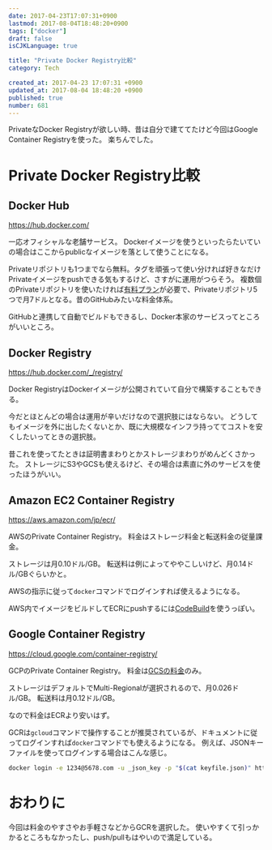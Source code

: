 ```yaml
---
date: 2017-04-23T17:07:31+0900
lastmod: 2017-08-04T18:48:20+0900
tags: ["docker"]
draft: false
isCJKLanguage: true

title: "Private Docker Registry比較"
category: Tech

created_at: 2017-04-23 17:07:31 +0900
updated_at: 2017-08-04 18:48:20 +0900
published: true
number: 681
---
```


PrivateなDocker Registryが欲しい時、昔は自分で建ててたけど今回はGoogle Container Registryを使った。
楽ちんでした。

# Private Docker Registry比較
## Docker Hub
https://hub.docker.com/

一応オフィシャルな老舗サービス。
Dockerイメージを使うといったらたいていの場合はここからpublicなイメージを落として使うことになる。

Privateリポジトリも1つまでなら無料。タグを頑張って使い分ければ好きなだけPrivateイメージをpushできる気もするけど、さすがに運用がつらそう。
複数個のPrivateリポジトリを使いたければ[有料プラン](https://hub.docker.com/account/billing-plans/)が必要で、Privateリポジトリ5つで月7ドルとなる。昔のGitHubみたいな料金体系。

GitHubと連携して自動でビルドもできるし、Docker本家のサービスってところがいいところ。

## Docker Registry
https://hub.docker.com/_/registry/

Docker RegistryはDockerイメージが公開されていて自分で構築することもできる。

今だとほとんどの場合は運用が辛いだけなので選択肢にはならない。
どうしてもイメージを外に出したくないとか、既に大規模なインフラ持っててコストを安くしたいってときの選択肢。

昔これを使ってたときは証明書まわりとかストレージまわりがめんどくさかった。
ストレージにS3やGCSも使えるけど、その場合は素直に外のサービスを使ったほうがいい。

## Amazon EC2 Container Registry
https://aws.amazon.com/jp/ecr/

AWSのPrivate Container Registry。
料金はストレージ料金と転送料金の従量課金。

ストレージは月0.10ドル/GB。
転送料は例によってややこしいけど、月0.14ドル/GBぐらいかと。

AWSの指示に従って`docker`コマンドでログインすれば使えるようになる。

AWS内でイメージをビルドしてECRにpushするには[CodeBuild](https://aws.amazon.com/jp/codebuild/)を使うっぽい。

## Google Container Registry
https://cloud.google.com/container-registry/

GCPのPrivate Container Registry。
料金は[GCSの料金](https://cloud.google.com/storage/pricing)のみ。

ストレージはデフォルトでMulti-Regionalが選択されるので、月0.026ドル/GB。
転送料は月0.12ドル/GB。

なので料金はECRより安いはず。

GCRは`gcloud`コマンドで操作することが推奨されているが、ドキュメントに従ってログインすれば`docker`コマンドでも使えるようになる。
例えば、JSONキーファイルを使ってログインする場合はこんな感じ。

```bash
docker login -e 1234@5678.com -u _json_key -p "$(cat keyfile.json)" https://asia.gcr.io
```

# おわりに
今回は料金のやすさやお手軽さなどからGCRを選択した。
使いやすくて引っかかるところもなかったし、push/pullもはやいので満足している。
